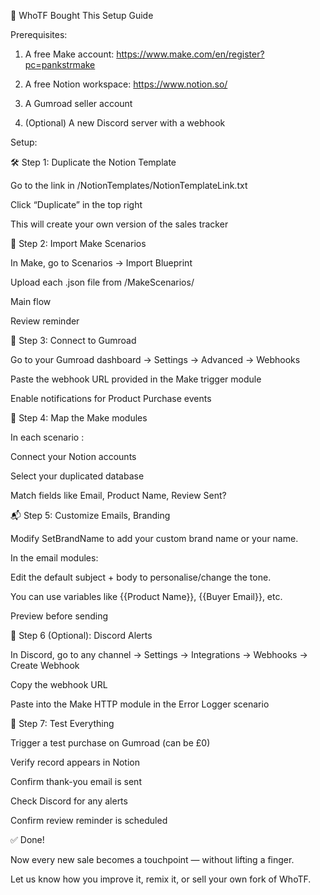🧰 WhoTF Bought This Setup Guide

Prerequisites:

1) A free Make account: https://www.make.com/en/register?pc=pankstrmake

2) A free Notion workspace: https://www.notion.so/

3) A Gumroad seller account

4) (Optional) A new Discord server with a webhook

Setup:

🛠 Step 1: Duplicate the Notion Template

Go to the link in /NotionTemplates/NotionTemplateLink.txt

Click “Duplicate” in the top right

This will create your own version of the sales tracker

🔁 Step 2: Import Make Scenarios

In Make, go to Scenarios → Import Blueprint

Upload each .json file from /MakeScenarios/

Main flow

Review reminder

🔗 Step 3: Connect to Gumroad

Go to your Gumroad dashboard → Settings → Advanced → Webhooks

Paste the webhook URL provided in the Make trigger module

Enable notifications for Product Purchase events

🧱 Step 4: Map the Make modules

In each scenario :

Connect your Notion accounts

Select your duplicated database

Match fields like Email, Product Name, Review Sent?

📬 Step 5: Customize Emails, Branding

Modify SetBrandName to add your custom brand name or your name.

In the email modules:

Edit the default subject + body to personalise/change the tone.

You can use variables like {{Product Name}}, {{Buyer Email}}, etc.

Preview before sending

🔔 Step 6 (Optional): Discord Alerts

In Discord, go to any channel → Settings → Integrations → Webhooks → Create Webhook

Copy the webhook URL

Paste into the Make HTTP module in the Error Logger scenario

🧪 Step 7: Test Everything

Trigger a test purchase on Gumroad (can be £0)

Verify record appears in Notion

Confirm thank-you email is sent

Check Discord for any alerts

Confirm review reminder is scheduled

✅ Done!

Now every new sale becomes a touchpoint — without lifting a finger.

Let us know how you improve it, remix it, or sell your own fork of WhoTF.
